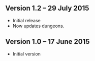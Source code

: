 Version 1.2 – 29 July 2015
--------------------------

* Initial release
* Now updates dungeons.

Version 1.0 – 17 June 2015
--------------------------

* Initial version
